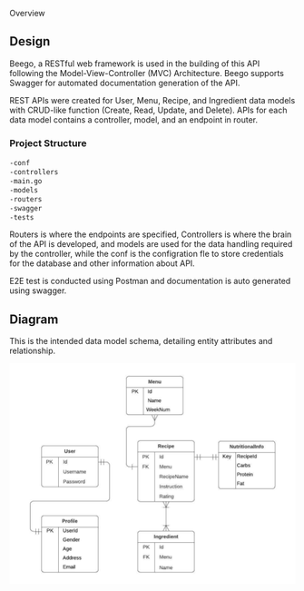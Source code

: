 Overview


## Design
Beego, a RESTful web framework is used in the building of this API following the Model-View-Controller (MVC) Architecture. Beego supports Swagger for automated documentation generation of the API.

REST APIs were created for User, Menu, Recipe, and Ingredient data models with CRUD-like function (Create, Read, Update, and Delete). APIs for each data model contains a controller, model, and an endpoint in router.

### Project Structure

```
-conf
-controllers
-main.go
-models
-routers
-swagger
-tests
```

Routers is where the endpoints are specified, Controllers is where the brain of the API is developed, and models are used for the data handling required by the controller, while the conf is the configration fle to store credentials for the database and other information about API. 

E2E test is conducted using Postman and documentation is auto generated using swagger.


## Diagram
This is the intended data model schema, detailing entity attributes and relationship.

![](data_model_diagram.jpeg)

